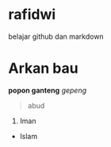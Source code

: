 # rafidwi
belajar github dan markdown 
# Arkan bau
**popon ganteng**
*gepeng*
> abud
1. Iman
- Islam
